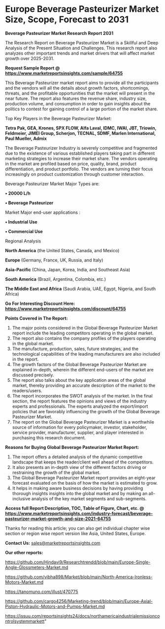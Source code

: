 # Europe Beverage Pasteurizer Market Size, Scope, Forecast to 2031

<strong>Beverage Pasteurizer Market Research Report 2031</strong>

The Research Report on Beverage Pasteurizer Market is a Skillful and Deep Analysis of the Present Situation and Challenges. This research report also analyzes other important trends and market drivers that will affect market growth over 2025-2031.

<strong>Request Sample Report @ <a href=https://www.marketreportsinsights.com/sample/64755>https://www.marketreportsinsights.com/sample/64755</a></strong>

This Beverage Pasteurizer market report aims to provide all the participants and the vendors will all the details about growth factors, shortcomings, threats, and the profitable opportunities that the market will present in the near future. The report also features the revenue share, industry size, production volume, and consumption in order to gain insights about the politics to contest for gaining control of a large portion of the market share.

Top Key Players in the Beverage Pasteurizer Market:

<strong>Tetra Pak, GEA, Krones, SPX FLOW, Alfa Laval, IDMC, IWAI, JBT, Triowin, Feldmeier, JIMEI Group, Scherjon, TECNAL, SDMF, Marlen International, Paul Mueller, Admix</strong>

The Beverage Pasteurizer Industry is severely competitive and fragmented due to the existence of various established players taking part in different marketing strategies to increase their market share. The vendors operating in the market are profiled based on price, quality, brand, product differentiation, and product portfolio. The vendors are turning their focus increasingly on product customization through customer interaction.

Beverage Pasteurizer Market Major Types are:

<strong>• 20000 L/h

• Beverage Pasteurizer</strong>

Market Major end-user applications :

<strong>• Industrial Use

• Commercial Use</strong>

Regional Analysis

</u><strong><b>North America</b></strong> (the United States, Canada, and Mexico)

<strong><b>Europe </b></strong>(Germany, France, UK, Russia, and Italy)

<strong><b>Asia-Pacific</b></strong> (China, Japan, Korea, India, and Southeast Asia)

<strong><b>South America</b></strong> (Brazil, Argentina, Colombia, etc.)

<strong><b>The Middle East and Africa</b></strong> (Saudi Arabia, UAE, Egypt, Nigeria, and South Africa)

<strong>Go For Interesting Discount Here: <a href=https://www.marketreportsinsights.com/discount/64755>https://www.marketreportsinsights.com/discount/64755</a></strong>

<strong>Points Covered in The Report:</strong>
<ol>
  <li>The major points considered in the Global Beverage Pasteurizer Market report include the leading competitors operating in the global market.</li>
  <li>The report also contains the company profiles of the players operating in the global market.</li>
  <li>The manufacture, production, sales, future strategies, and the technological capabilities of the leading manufacturers are also included in the report.</li>
  <li>The growth factors of the Global Beverage Pasteurizer Market are explained in-depth, wherein the different end-users of the market are discussed precisely.</li>
  <li>The report also talks about the key application areas of the global market, thereby providing an accurate description of the market to the readers/users.</li>
  <li>The report incorporates the SWOT analysis of the market. In the final section, the report features the opinions and views of the industry experts and professionals. The experts analyzed the export/import policies that are favorably influencing the growth of the Global Beverage Pasteurizer Market.</li>
  <li>The report on the Global Beverage Pasteurizer Market is a worthwhile source of information for every policymaker, investor, stakeholder, service provider, manufacturer, supplier, and player interested in purchasing this research document.</li>
</ol>
<strong>Reasons for Buying Global Beverage Pasteurizer Market Report:</strong>

<ol>
  <li>The report offers a detailed analysis of the dynamic competitive landscape that keeps the reader/client well ahead of the competitors.</li>
  <li>It also presents an in-depth view of the different factors driving or restraining the growth of the global market.</li>
  <li>The Global Beverage Pasteurizer Market report provides an eight-year forecast evaluated on the basis of how the market is estimated to grow.</li>
  <li>It helps in making aware business decisions by having providing thorough insights insights into the global market and by making an all-inclusive analysis of the key market segments and sub-segments.</li>
</ol>
<strong>Access full Report Description, TOC, Table of Figure, Chart, etc. @ <a href=https://www.marketreportsinsights.com/industry-forecast/beverage-pasteurizer-market-growth-and-size-2021-64755>https://www.marketreportsinsights.com/industry-forecast/beverage-pasteurizer-market-growth-and-size-2021-64755</a></strong>


Thanks for reading this article; you can also get individual chapter wise section or region wise report version like Asia, United States, Europe.

<strong>Contact Us:</strong>
sales@marketreportsinsights.com

<strong>Our other reports:</strong>

<a href=https://github.com/Hindavi9/Researchtrendd/blob/main/Europe-Single-Angle-Glossmeters-Market.md>https://github.com/Hindavi9/Researchtrendd/blob/main/Europe-Single-Angle-Glossmeters-Market.md</a>

<a href=https://github.com/vibha898/Market/blob/main/North-America-Ironless-Motors-Market.md>https://github.com/vibha898/Market/blob/main/North-America-Ironless-Motors-Market.md</a>

<a href=https://tanomuno.com/illust/470775>https://tanomuno.com/illust/470775</a>

<a href=https://github.com/cargo4256/Marketing-trend/blob/main/Europe-Axial-Piston-Hydraulic-Motors-and-Pumps-Market.md>https://github.com/cargo4256/Marketing-trend/blob/main/Europe-Axial-Piston-Hydraulic-Motors-and-Pumps-Market.md</a>

<a href=https://issuu.com/reportsinsights24/docs/northamericaindustrialemissioncontrolsystemmarkett>https://issuu.com/reportsinsights24/docs/northamericaindustrialemissioncontrolsystemmarkett</a>"
